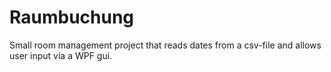 # Raumbuchung
Small room management project that reads dates from a csv-file and allows user input via a WPF gui.
